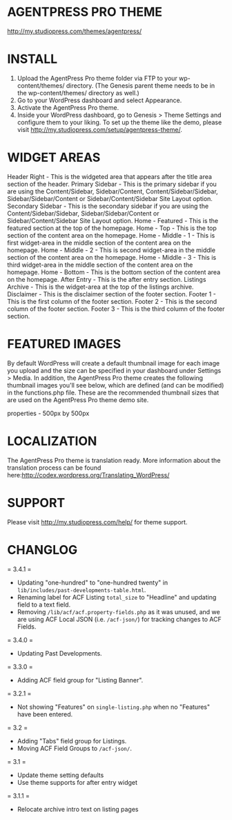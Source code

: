 # AGENTPRESS PRO THEME
http://my.studiopress.com/themes/agentpress/

# INSTALL
1. Upload the AgentPress Pro theme folder via FTP to your wp-content/themes/ directory. (The Genesis parent theme needs to be in the wp-content/themes/ directory as well.)
2. Go to your WordPress dashboard and select Appearance.
3. Activate the AgentPress Pro theme.
4. Inside your WordPress dashboard, go to Genesis > Theme Settings and configure them to your liking. To set up the theme like the demo, please visit http://my.studiopress.com/setup/agentpress-theme/.

# WIDGET AREAS
Header Right - This is the widgeted area that appears after the title area section of the header.
Primary Sidebar - This is the primary sidebar if you are using the Content/Sidebar, Sidebar/Content, Content/Sidebar/Sidebar, Sidebar/Sidebar/Content or Sidebar/Content/Sidebar Site Layout option.
Secondary Sidebar - This is the secondary sidebar if you are using the Content/Sidebar/Sidebar, Sidebar/Sidebar/Content or Sidebar/Content/Sidebar Site Layout option.
Home - Featured - This is the featured section at the top of the homepage.
Home - Top - This is the top section of the content area on the homepage.
Home - Middle - 1 - This is first widget-area in the middle section of the content area on the homepage.
Home - Middle - 2 - This is second widget-area in the middle section of the content area on the homepage.
Home - Middle - 3 - This is third widget-area in the middle section of the content area on the homepage.
Home - Bottom - This is the bottom section of the content area on the homepage.
After Entry - This is the after entry section.
Listings Archive - This is the widget-area at the top of the listings archive.
Disclaimer - This is the disclaimer section of the footer section.
Footer 1 - This is the first column of the footer section.
Footer 2 - This is the second column of the footer section.
Footer 3 - This is the third column of the footer section.

# FEATURED IMAGES
By default WordPress will create a default thumbnail image for each image you upload and the size can be specified in your dashboard under Settings > Media. In addition, the AgentPress Pro theme creates the following thumbnail images you'll see below, which are defined (and can be modified) in the functions.php file. These are the recommended thumbnail sizes that are used on the AgentPress Pro theme demo site.

properties - 500px by 500px

# LOCALIZATION
The AgentPress Pro theme is translation ready.  More information about the translation process can be found here:http://codex.wordpress.org/Translating_WordPress/

# SUPPORT
Please visit http://my.studiopress.com/help/ for theme support.

# CHANGLOG

= 3.4.1 =
* Updating "one-hundred" to "one-hundred twenty" in `lib/includes/past-developments-table.html`.
* Renaming label for ACF Listing `total_size` to "Headline" and updating field to a text field.
* Removing `/lib/acf/acf.property-fields.php` as it was unused, and we are using ACF Local JSON (i.e. `/acf-json/`) for tracking changes to ACF Fields.

= 3.4.0 =
* Updating Past Developments.

= 3.3.0 =
* Adding ACF field group for "Listing Banner".

= 3.2.1 =
* Not showing "Features" on `single-listing.php` when no "Features" have been entered.

= 3.2 =
* Adding "Tabs" field group for Listings.
* Moving ACF Field Groups to `/acf-json/`.

= 3.1 =
* Update theme setting defaults
* Use theme supports for after entry widget

= 3.1.1 =
* Relocate archive intro text on listing pages